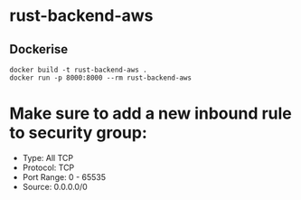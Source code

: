 # rust-backend-aws

## Dockerise

```
docker build -t rust-backend-aws .
docker run -p 8000:8000 --rm rust-backend-aws
```

# Make sure to add a new inbound rule to security group: 

- Type: All TCP
- Protocol: TCP
- Port Range: 0 - 65535
- Source: 0.0.0.0/0